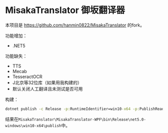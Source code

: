 # MisakaTranslator 御坂翻译器

本项目是 https://github.com/hanmin0822/MisakaTranslator 的fork。

功能增加：

* .NET5

功能缺失：

* TTS
* Mecab
* TesseractOCR
* J北京等32位库（如果用我构建的）
* 默认关闭人工翻译且未测试是否可用

构建：

```cmd
dotnet publish -c Release -p:RuntimeIdentifier=win10-x64 -p:PublishReadyToRun=true -p:DebugType=none --self-contained=false
```

结果在`MisakaTranslator\MisakaTranslator-WPF\bin\Release\net5.0-windows\win10-x64\publish`中。
